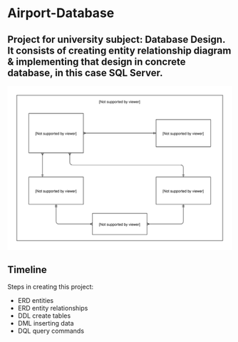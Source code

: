 # Airport-Database

## Project for university subject: Database Design. It consists of creating entity relationship diagram & implementing that design in concrete database, in this case SQL Server.

![Image](EntityRelationshipDiagram.svg)

## Timeline

Steps in creating this project:

- ERD entities
- ERD entity relationships
- DDL create tables
- DML inserting data
- DQL query commands
